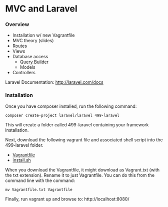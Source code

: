 MVC and Laravel
===============

### Overview

* Installation w/ new Vagrantfile
* MVC theory (slides)
* Routes
* Views
* Database access
	* [Query Builder](http://laravel.com/docs/queries)
	* Models
* Controllers

Laravel Documentation: http://laravel.com/docs

### Installation

Once you have composer installed, run the following command:

```
composer create-project laravel/laravel 499-laravel
```

This will create a folder called 499-laravel containing your framework installation.

Next, download the following vagrant file and associated shell script into the 499-laravel folder.

* [Vagrantfile](https://raw2.github.com/skaterdav85/Vagrant-Setup/master/Vagrantfile)
* [install.sh](https://raw2.github.com/skaterdav85/Vagrant-Setup/master/install.sh)

When you download the Vagrantfile, it might download as Vagrant.txt (with the txt extension). Rename it to just Vagrantfile. You can do this from the command line with the command:

```
mv Vagrantfile.txt Vagrantfile
```

Finally, run vagrant up and browse to: http://localhost:8080/